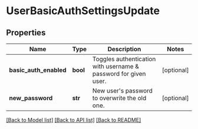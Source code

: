 # UserBasicAuthSettingsUpdate

## Properties
Name | Type | Description | Notes
------------ | ------------- | ------------- | -------------
**basic_auth_enabled** | **bool** | Toggles authentication with username &amp; password for given user. | [optional] 
**new_password** | **str** | New user&#x27;s password to overwrite the old one. | [optional] 

[[Back to Model list]](../README.md#documentation-for-models) [[Back to API list]](../README.md#documentation-for-api-endpoints) [[Back to README]](../README.md)

